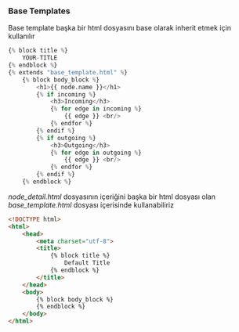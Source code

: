 ### Base Templates
Base template başka bir html dosyasını base olarak inherit etmek için kullanılır

```python
{% block title %}
	YOUR-TITLE
{% endblock %}
{% extends "base_template.html" %}
	{% block body_block %}
		<h1>{{ node.name }}</h1>
		{% if incoming %}
			<h3>Incoming</h3>
			{% for edge in incoming %}
				{{ edge }} <br/>
			{% endfor %}
		{% endif %}
		{% if outgoing %}
			<h3>Outgoing</h3>
			{% for edge in outgoing %}
				{{ edge }} <br/>
			{% endfor %}
		{% endif %}
	{% endblock %}
```
*node_detail.html* dosyasının içeriğini başka bir html dosyası olan *base_template.html* dosyası içerisinde kullanabiliriz
```html
<!DOCTYPE html>
<html>
	<head>
	 	<meta charset="utf-8">
	 	<title>
	 		{% block title %}
 				Default Title
 			{% endblock %}
 		</title>
	</head>
	<body>
		{% block body_block %}
		{% endblock %}
	</body>
</html>
```